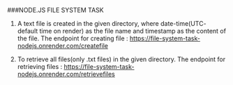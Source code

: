 ###NODE.JS FILE SYSTEM TASK

1. A text file is created in the given directory, where date-time(UTC- default time on render) as the file name and timestamp as the content of the file.
The endpoint for creating file : https://file-system-task-nodejs.onrender.com/createfile

2. To retrieve all files(only .txt files) in the given directory.
The endpoint for retrieving files : https://file-system-task-nodejs.onrender.com/retrievefiles
   
